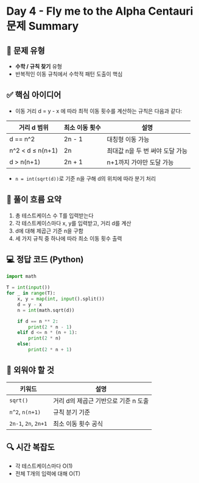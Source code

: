 # Day 4 - Fly me to the Alpha Centauri 문제 Summary

## 📌 문제 유형

- **수학 / 규칙 찾기** 유형
- 반복적인 이동 규칙에서 수학적 패턴 도출이 핵심

## ✅ 핵심 아이디어

- 이동 거리 d = y - x 에 따라 최적 이동 횟수를 계산하는 규칙은 다음과 같다:

| 거리 d 범위         | 최소 이동 횟수 | 설명                           |
|-------------------|----------------|--------------------------------|
| d == n^2          | 2n - 1         | 대칭형 이동 가능                |
| n^2 < d ≤ n(n+1)  | 2n             | 최대값 n을 두 번 써야 도달 가능 |
| d > n(n+1)        | 2n + 1         | n+1까지 가야만 도달 가능         |

- `n = int(sqrt(d))`로 기준 n을 구해 d의 위치에 따라 분기 처리

## 🔁 풀이 흐름 요약

1. 총 테스트케이스 수 T를 입력받는다
2. 각 테스트케이스마다 x, y를 입력받고, 거리 d를 계산
3. d에 대해 제곱근 기준 n을 구함
4. 세 가지 규칙 중 하나에 따라 최소 이동 횟수 출력

## 💻 정답 코드 (Python)

```python
import math

T = int(input())
for _ in range(T):
    x, y = map(int, input().split())
    d = y - x
    n = int(math.sqrt(d))

    if d == n ** 2:
        print(2 * n - 1)
    elif d <= n * (n + 1):
        print(2 * n)
    else:
        print(2 * n + 1)
```

## 🎯 외워야 할 것

| 키워드           | 설명                                 |
|------------------|--------------------------------------|
| `sqrt()`         | 거리 d의 제곱근 기반으로 기준 n 도출 |
| `n^2`, `n(n+1)`  | 규칙 분기 기준                       |
| `2n-1`, `2n`, `2n+1` | 최소 이동 횟수 공식                |

## 🔍 시간 복잡도

- 각 테스트케이스마다 O(1)
- 전체 T개의 입력에 대해 O(T)
